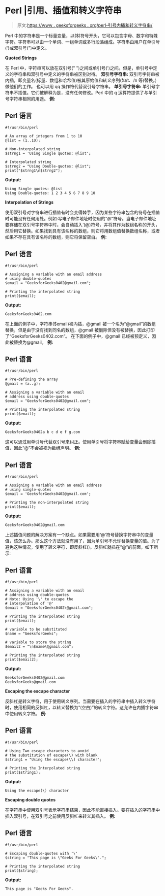 # Perl |引用、插值和转义字符串

> 原文:[https://www . geeksforgeeks . org/perl-引号内插和转义字符串/](https://www.geeksforgeeks.org/perl-quoted-interpolated-and-escaped-strings/)

Perl 中的字符串是一个标量变量，以($)符号开头，它可以包含字母、数字和特殊字符。字符串可以由一个单词、一组单词或多行段落组成。字符串由用户在单引号(')或双引号(")中定义。

**Quoted Strings**

在 Perl 中，字符串可以放在双引号(" ")之间或单引号(')之间。但是，单引号中定义的字符串和双引号中定义的字符串被区别对待。
**双引号字符串:**
双引号字符串被内插，即变量名(标量、数组和哈希值)被其原始值和转义序列(如/t、/n 等)替换。)做他们的工作。
也可以用 qq 操作符代替双引号字符串。
**单引号字符串:**
单引号字符串不插值。它们被解释为是，没有任何修改。Perl 中的 q 运算符提供了与单引号字符串相同的用途。
**例:**

## Perl 语言

```
#!/usr/bin/perl

# An array of integers from 1 to 10
@list = (1..10);

# Non-interpolated string
$strng1 = 'Using Single quotes: @list';

# Interpolated string
$strng2 = "Using Double-quotes: @list";
print("$strng1\n$strng2");
```

**Output:** 

```
Using Single quotes: @list 
Using Double-quotes: 1 2 3 4 5 6 7 8 9 10
```

**Interpolation of Strings**

使用双引号对字符串进行插值有时会变得棘手，因为某些字符串包含的符号在插值时可能没有任何用处。例如:写电子邮件地址时使用的“@”符号。当电子邮件地址要存储在双引号字符串中时，会自动插入‘(@)符号，并将其作为数组名称的开头，然后用它替换。如果找到具有该名称的数组，则它将用数组值替换数组名称，或者如果不存在具有该名称的数组，则它将保留空白。
**例:**

## Perl 语言

```
#!/usr/bin/perl

# Assigning a variable with an email address
# using double-quotes
$email = "GeeksforGeeks0402@gmail.com";

# Printing the interpolated string
print($email);
```

**Output:** 

```
GeeksforGeeks0402.com
```

在上面的例子中，字符串($email)被内插，@gmail 被一个名为“@gmail”的数组替换，但是由于没有找到同名的数组，@gmail 被删除但没有被替换，因此打印了“GeeksforGeeks0402.com”。
在下面的例子中，@gmail 已经被预定义，因此被替换为@gmail。
**例:**

## Perl 语言

```
#!/usr/bin/perl

# Pre-defining the array
@gmail = (a..g);

# Assigning a variable with an email
# address using double-quotes
$email = "GeeksforGeeks0402@gmail.com";

# Printing the interpolated string
print($email);
```

**Output:** 

```
GeeksforGeeks0402a b c d e f g.com
```

这可以通过用单引号代替双引号来纠正。使用单引号将字符串赋给变量会删除插值，因此“@”不会被视为数组声明。
**例:**

## Perl 语言

```
#!/usr/bin/perl

# Assigning a variable with an email address
# using single-quotes
$email = 'GeeksforGeeks0402@gmail.com';

# Printing the non-interpolated string
print($email);
```

**Output:** 

```
GeeksforGeeks0402@gmail.com
```

上述插值问题的解决方案有一个缺点。如果需要用‘@’符号替换字符串中的变量值，该怎么办。那么这个方法就没有用了，因为单引号不允许替换变量的值。为了避免这种情况，使用了转义字符，即反斜杠(\)。反斜杠就插在“@”的前面，如下所示:

## Perl 语言

```
#!/usr/bin/perl

# Assigning a variable with an email
# address using double-quotes
# Note: Using '\' to escape the
# interpolation of '@'
$email = "GeeksforGeeks0402\@gmail.com";

# Printing the interpolated string
print($email);

# variable to be substituted
$name = "GeeksforGeeks";

# variable to store the string
$email2 = "\n$name\@gmail.com";

# Printing the interpolated string
print($email2);
```

**Output:** 

```
GeeksforGeeks0402@gmail.com
GeeksforGeeks@gmail.com
```

**Escaping the escape character**

反斜杠是转义字符，用于使用转义序列。当需要在插入的字符串中插入转义字符时，使用相同的反斜杠，以转义替换为“(空白)”的转义字符。这允许在内插字符串中使用转义字符。
**例:**

## Perl 语言

```
#!/usr/bin/perl

# Using Two escape characters to avoid
# the substitution of escape(\) with blank
$string1 = "Using the escape(\\) character";

# Printing the Interpolated string
print($string1);
```

**Output:** 

```
Using the escape(\) character
```

**Escaping double quotes**

在字符串中使用双引号表示字符串结束，因此不能直接插入。要在插入的字符串中插入双引号，在双引号之前使用反斜杠来转义其插入。
**例:**

## Perl 语言

```
#!/usr/bin/perl

# Escaping double-quotes with '\'
$string = "This page is \"Geeks For Geeks\".";

# Printing the interpolated string
print($string);
```

**Output:** 

```
This page is "Geeks For Geeks".
```